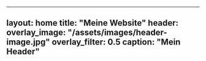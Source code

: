 
---
layout: home
title: "Meine Website"
header:
  overlay_image: "/assets/images/header-image.jpg"
  overlay_filter: 0.5
  caption: "Mein Header"
---


